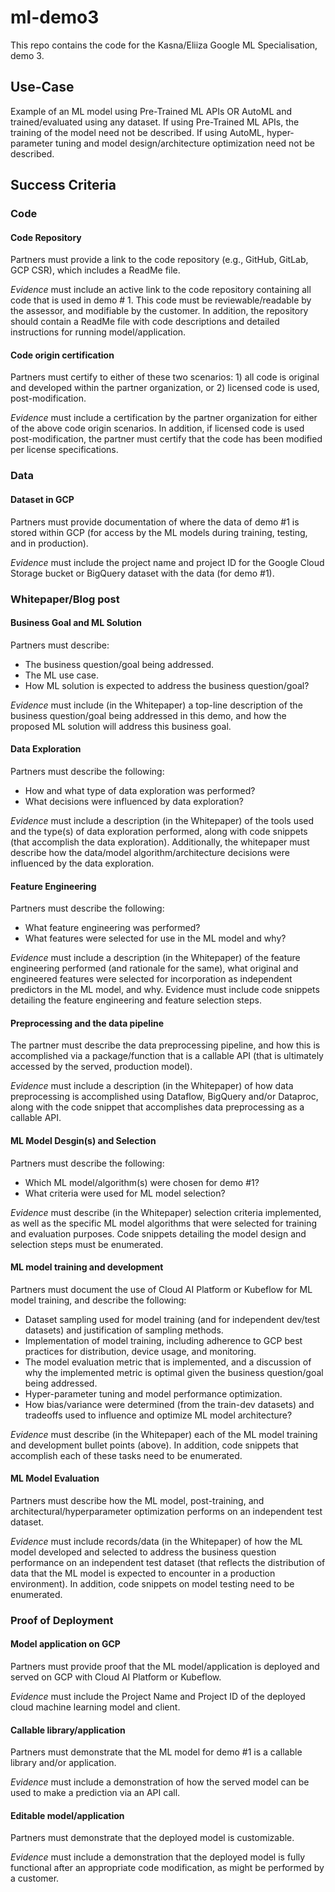 # ml-demo3

This repo contains the code for the Kasna/Eliiza Google ML Specialisation, demo 3.

## Use-Case

Example of an ML model using Pre-Trained ML APIs OR AutoML and trained/evaluated using any dataset. If using Pre-Trained ML APIs, the training of the model need not be described. If using AutoML, hyper-parameter tuning and model design/architecture optimization need not be described.

## Success Criteria
### Code
#### Code Repository
Partners must provide a link to the code repository (e.g., GitHub, GitLab, GCP CSR), which includes a ReadMe file.

*Evidence* must include an active link to the code repository containing all code that is used in demo # 1. This code must be reviewable/readable by the assessor, and modifiable by the customer. In addition, the repository should contain a ReadMe file with code descriptions and detailed instructions for running model/application.

#### Code origin certification
Partners must certify to either of these two scenarios: 1) all code is original and developed within the partner organization, or 2) licensed code is used, post-modification.

*Evidence* must include a certification by the partner organization for either of the above code origin scenarios. In addition, if licensed code is used post-modification, the partner must certify that the code has been modified per license specifications.

### Data
#### Dataset in GCP
Partners must provide documentation of where the data of demo #1 is stored within GCP (for access by the ML models during training, testing, and in production).

*Evidence* must include the project name and project ID for the Google Cloud Storage bucket or BigQuery dataset with the data (for demo #1).

### Whitepaper/Blog post
#### Business Goal and ML Solution
Partners must describe:
* The business question/goal being addressed.
* The ML use case.
* How ML solution is expected to address the business question/goal?

*Evidence* must include (in the Whitepaper) a top-line description of the business question/goal being addressed in this demo, and how the proposed ML solution will address this business goal.

#### Data Exploration
Partners must describe the following:
* How and what type of data exploration was performed?
* What decisions were influenced by data exploration?

*Evidence* must include a description (in the Whitepaper) of the tools used and the type(s) of data exploration performed, along with code snippets (that accomplish the data exploration).  Additionally, the whitepaper must describe how the data/model algorithm/architecture decisions were influenced by the data exploration.

#### Feature Engineering
Partners must describe the following:
* What feature engineering was performed?
* What features were selected for use in the ML model and why?

*Evidence* must include a description (in the Whitepaper) of the feature engineering performed (and rationale for the same), what original and engineered features were selected for incorporation as independent predictors in the ML model, and why. Evidence must include code snippets detailing the feature engineering and feature selection steps.

#### Preprocessing and the data pipeline
The partner must describe the data preprocessing pipeline, and how this is accomplished via a package/function that is a callable API (that is ultimately accessed by the served, production model).

*Evidence* must include a description (in the Whitepaper) of how data preprocessing is accomplished using Dataflow, BigQuery and/or Dataproc, along with the code snippet that accomplishes data preprocessing as a callable API.

#### ML Model Desgin(s) and Selection
Partners must describe the following:
* Which ML model/algorithm(s) were chosen for demo #1?
* What criteria were used for ML model selection?

*Evidence* must describe (in the Whitepaper) selection criteria implemented, as well as the specific ML model algorithms that were selected for training and evaluation purposes. Code snippets detailing the model design and selection steps must be enumerated.

#### ML model training and development
Partners must document the use of Cloud AI Platform or Kubeflow for ML model training, and describe the following:
* Dataset sampling used for model training (and for independent dev/test datasets) and justification of sampling methods.
* Implementation of model training, including adherence to GCP best practices for distribution, device usage, and monitoring.
* The model evaluation metric that is implemented, and a discussion of why the implemented metric is optimal given the business question/goal being addressed.
* Hyper-parameter tuning and model performance optimization.
* How bias/variance were determined (from the train-dev datasets) and tradeoffs used to influence and optimize ML model architecture?

*Evidence* must describe (in the Whitepaper) each of the ML model training and development bullet points (above). In addition, code snippets that accomplish each of these tasks need to be enumerated.

#### ML Model Evaluation
Partners must describe how the ML model, post-training, and architectural/hyperparameter optimization performs on an independent test dataset.

*Evidence* must include records/data (in the Whitepaper) of how the ML model developed and selected to address the business question performance on an independent test dataset (that reflects the distribution of data that the ML model is expected to encounter in a production environment). In addition, code snippets on model testing need to be enumerated.

### Proof of Deployment
#### Model application on GCP 
Partners must provide proof that the ML model/application is deployed and served on GCP with Cloud AI Platform or Kubeflow.

*Evidence* must include the Project Name and Project ID of the deployed cloud machine learning model and client.

#### Callable library/application
Partners must demonstrate that the ML model for demo #1 is a callable library and/or application.

*Evidence* must include a demonstration of how the served model can be used to make a prediction via an API call.

#### Editable model/application
Partners must demonstrate that the deployed model is customizable.

*Evidence* must include a demonstration that the deployed model is fully functional after an appropriate code modification, as might be performed by a customer.







